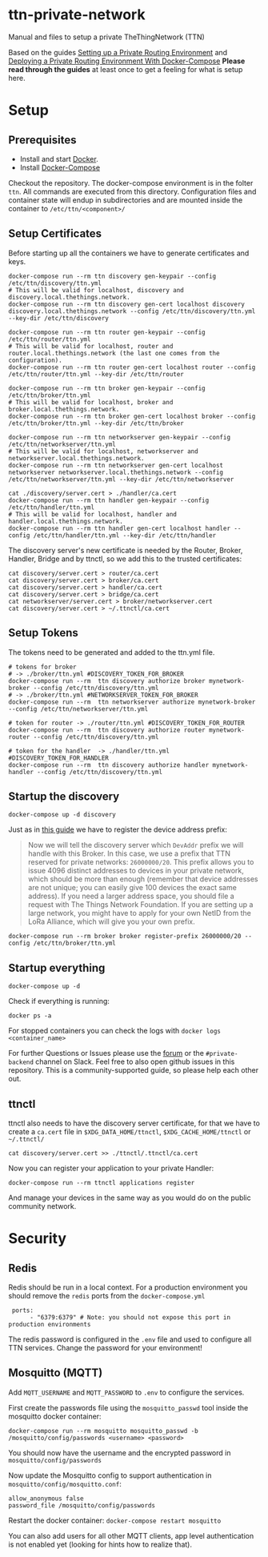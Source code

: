 # ttn-private-network
Manual and files to setup a private TheThingNetwork (TTN)

Based on the guides [Setting up a Private Routing Environment](https://www.thethingsnetwork.org/article/setting-up-a-private-routing-environment) and [Deploying a Private Routing Environment With Docker-Compose](https://www.thethingsnetwork.org/article/deploying-a-private-routing-environment-with-docker-compose)
**Please read through the guides** at least once to get a feeling for what is setup here.

# Setup

## Prerequisites

* Install and start [Docker](https://www.docker.com/products/docker).
* Install [Docker-Compose](https://www.docker.com/products/docker-compose)

Checkout the repository. The docker-compose environment is in the folter `ttn`. All commands are executed from this directory. Configuration files and container state will endup in subdirectories and are mounted inside the container to `/etc/ttn/<component>/`

## Setup Certificates

Before starting up all the containers we have to generate certificates and keys.

```
docker-compose run --rm ttn discovery gen-keypair --config /etc/ttn/discovery/ttn.yml
# This will be valid for localhost, discovery and discovery.local.thethings.network.
docker-compose run --rm ttn discovery gen-cert localhost discovery discovery.local.thethings.network --config /etc/ttn/discovery/ttn.yml --key-dir /etc/ttn/discovery

docker-compose run --rm ttn router gen-keypair --config /etc/ttn/router/ttn.yml
# This will be valid for localhost, router and router.local.thethings.network (the last one comes from the configuration).
docker-compose run --rm ttn router gen-cert localhost router --config /etc/ttn/router/ttn.yml --key-dir /etc/ttn/router

docker-compose run --rm ttn broker gen-keypair --config /etc/ttn/broker/ttn.yml
# This will be valid for localhost, broker and broker.local.thethings.network.
docker-compose run --rm ttn broker gen-cert localhost broker --config /etc/ttn/broker/ttn.yml --key-dir /etc/ttn/broker

docker-compose run --rm ttn networkserver gen-keypair --config /etc/ttn/networkserver/ttn.yml
# This will be valid for localhost, networkserver and networkserver.local.thethings.network.
docker-compose run --rm ttn networkserver gen-cert localhost networkserver networkserver.local.thethings.network --config /etc/ttn/networkserver/ttn.yml --key-dir /etc/ttn/networkserver

cat ./discovery/server.cert > ./handler/ca.cert
docker-compose run --rm ttn handler gen-keypair --config /etc/ttn/handler/ttn.yml
# This will be valid for localhost, handler and handler.local.thethings.network.
docker-compose run --rm ttn handler gen-cert localhost handler --config /etc/ttn/handler/ttn.yml --key-dir /etc/ttn/handler
```
	
The discovery server's new certificate is needed by the Router, Broker, Handler, Bridge and by ttnctl, so we add this to the trusted certificates:

```
cat discovery/server.cert > router/ca.cert
cat discovery/server.cert > broker/ca.cert
cat discovery/server.cert > handler/ca.cert
cat discovery/server.cert > bridge/ca.cert
cat networkserver/server.cert > broker/networkserver.cert
cat discovery/server.cert > ~/.ttnctl/ca.cert
```

	
## Setup Tokens

The tokens need to be generated and added to the ttn.yml file.

```
# tokens for broker
# -> ./broker/ttn.yml #DISCOVERY_TOKEN_FOR_BROKER
docker-compose run --rm  ttn discovery authorize broker mynetwork-broker --config /etc/ttn/discovery/ttn.yml
# -> ./broker/ttn.yml #NETWORKSERVER_TOKEN_FOR_BROKER
docker-compose run --rm  ttn networkserver authorize mynetwork-broker --config /etc/ttn/networkserver/ttn.yml	
		
# token for router -> ./router/ttn.yml #DISCOVERY_TOKEN_FOR_ROUTER
docker-compose run --rm  ttn discovery authorize router mynetwork-router --config /etc/ttn/discovery/ttn.yml

# token for the handler  -> ./handler/ttn.yml #DISCOVERY_TOKEN_FOR_HANDLER
docker-compose run --rm  ttn discovery authorize handler mynetwork-handler --config /etc/ttn/discovery/ttn.yml
```

## Startup the discovery

```
docker-compose up -d discovery
```

Just as in [this guide](https://www.thethingsnetwork.org/article/setting-up-a-private-routing-environment) we have to register the device address prefix:

> Now we will tell the discovery server which `DevAddr` prefix we will handle with this Broker. In this case, we use a prefix that TTN reserved for private networks: `26000000/20`. This prefix allows you to issue 4096 distinct addresses to devices in your private network, which should be more than enough (remember that device addresses are not unique; you can easily give 100 devices the exact same address). If you need a larger address space, you should file a request with The Things Network Foundation. If you are setting up a large network, you might have to apply for your own NetID from the LoRa Alliance, which will give you your own prefix.

```
docker-compose run --rm broker broker register-prefix 26000000/20 --config /etc/ttn/broker/ttn.yml
```

## Startup everything

```
docker-compose up -d
```

Check if everything is running:

```
docker ps -a
```

For stopped containers you can check the logs with `docker logs <container_name>`

For further Questions or Issues please use the [forum](https://www.thethingsnetwork.org/forum/t/setting-up-a-private-routing-environment/4445) or the `#private-backend` channel on Slack. Feel free to also open github issues in this repository. This is a community-supported guide, so please help each other out.

## ttnctl


ttnctl also needs to have the discovery server certificate, for that we have to create a `ca.cert` file in `$XDG_DATA_HOME/ttnctl`, `$XDG_CACHE_HOME/ttnctl` or `~/.ttnctl/`

```
cat discovery/server.cert >> ./ttnctl/.ttnctl/ca.cert
```

Now you can register your application to your private Handler:

```
docker-compose run --rm ttnctl applications register
```

And manage your devices in the same way as you would do on the public community network.

# Security

## Redis
Redis should be run in a local context. For a production environment you should remove the `redis` ports from the `docker-compose.yml`

```
 ports:
      - "6379:6379" # Note: you should not expose this port in production environments
```

The redis password is configured in the `.env` file and used to configure all TTN services. Change the password for your environment!

## Mosquitto (MQTT)

Add `MQTT_USERNAME` and `MQTT_PASSWORD` to `.env` to configure the services.

First create the passwords file using the `mosquitto_passwd` tool inside the mosquitto docker container:

```
docker-compose run --rm mosquitto mosquitto_passwd -b /mosquitto/config/passwords <username> <password>
```

You should now have the username and the encrypted password in `mosquitto/config/passwords`

Now update the Mosquitto config to support authentication in `mosquitto/config/mosquitto.conf`:
```
allow_anonymous false
password_file /mosquitto/config/passwords
```

Restart the docker container: `docker-compose restart mosquitto`

You can also add users for all other MQTT clients, app level authentication is not enabled yet (looking for hints how to realize that).


